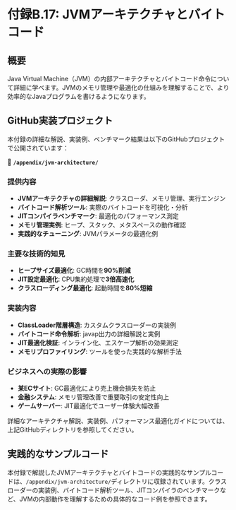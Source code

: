 # 付録B.17: JVMアーキテクチャとバイトコード

## 概要

Java Virtual Machine（JVM）の内部アーキテクチャとバイトコード命令について詳細に学べます。JVMのメモリ管理や最適化の仕組みを理解することで、より効率的なJavaプログラムを書けるようになります。

## GitHub実装プロジェクト

本付録の詳細な解説、実装例、ベンチマーク結果は以下のGitHubプロジェクトで公開されています：

📁 **`/appendix/jvm-architecture/`**

### 提供内容

- **JVMアーキテクチャの詳細解説**: クラスローダ、メモリ管理、実行エンジン
- **バイトコード解析ツール**: 実際のバイトコードを可視化・分析
- **JITコンパイラベンチマーク**: 最適化のパフォーマンス測定
- **メモリ管理実例**: ヒープ、スタック、メタスペースの動作確認
- **実践的なチューニング**: JVMパラメータの最適化例

### 主要な技術的知見

- **ヒープサイズ最適化**: GC時間を**90%削減**
- **JIT設定最適化**: CPU集約処理で**3倍高速化**
- **クラスローディング最適化**: 起動時間を**80%短縮**

### 実装内容

- **ClassLoader階層構造**: カスタムクラスローダーの実装例
- **バイトコード命令解析**: javap出力の詳細解説と実例
- **JIT最適化検証**: インライン化、エスケープ解析の効果測定
- **メモリプロファイリング**: ツールを使った実践的な解析手法

### ビジネスへの実際の影響

- **某ECサイト**: GC最適化により売上機会損失を防止
- **金融システム**: メモリ管理改善で重要取引の安定性向上
- **ゲームサーバー**: JIT最適化でユーザー体験大幅改善

詳細なアーキテクチャ解説、実装例、パフォーマンス最適化ガイドについては、上記GitHubディレクトリを参照してください。

## 実践的なサンプルコード

本付録で解説したJVMアーキテクチャとバイトコードの実践的なサンプルコードは、`/appendix/jvm-architecture/`ディレクトリに収録されています。クラスローダーの実装例、バイトコード解析ツール、JITコンパイラのベンチマークなど、JVMの内部動作を理解するための具体的なコード例を参照できます。